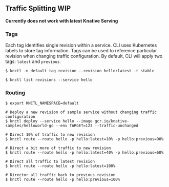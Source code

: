 ## Traffic Splitting WIP

**Currently does not work with latest Knative Serving**

### Tags

Each tag identifies single revision within a service. CLI uses Kubernetes labels to store tag information. Tags can be used to reference particular revision when changing traffic configuration. By default, CLI will apply two tags: `latest` and `previous`.

```
$ knctl -n default tag revision --revision hello:latest -t stable

$ knctl list revisions --service hello
```

### Routing

```
$ export KNCTL_NAMESPACE=default

# Deploy a new revision of sample service without changing traffic configuration
$ knctl deploy --service hello --image gcr.io/knative-samples/helloworld-go --env TARGET=123 --traffic-unchanged

# Direct 10% of traffic to new revision
$ knctl route --route hello -p hello:latest=10% -p hello:previous=90%

# Direct a bit more of traffic to new revision
$ knctl route --route hello -p hello:latest=40% -p hello:previous=60%

# Direct all traffic to latest revision
$ knctl route --route hello -p hello:latest=100%

# Director all traffic back to previous revision
$ knctl route --route hello -p hello:previous=100%
```
